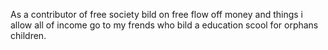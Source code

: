 As a contributor of free society bild on free flow off money and things i allow all of income go to my frends who bild a education scool for orphans children.

